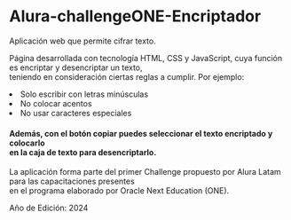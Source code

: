 <h1>Alura-challengeONE-Encriptador</h1>
<p>Aplicación web que permite cifrar texto.</p>

<p>Página desarrollada con tecnología HTML, CSS y JavaScript, cuya función es encriptar y desencriptar un texto, <br>
teniendo en consideración ciertas reglas a cumplir. 
Por ejemplo: 
    <li>Solo escribir con letras minúsculas</li>
    <li>No colocar acentos</li>
    <li>No usar caracteres especiales</li>
</p>
<h4>Además, con el botón copiar puedes seleccionar el texto encriptado y colocarlo <br>
en la caja de texto para desencriptarlo.</h4>
<p>La aplicación forma parte del primer Challenge propuesto por Alura Latam para las capacitaciones presentes <br>
  en el programa elaborado por Oracle Next Education (ONE).</p>
<p>Año de Edición: 2024</p>
